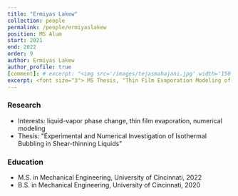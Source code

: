 ```yaml
---
title: "Ermiyas Lakew"
collection: people
permalink: /people/ermiyaslakew
position: MS Alum
start: 2021
end: 2022
order: 9
author: Ermiyas Lakew
author_profile: true
[comment]: # excerpt: "<img src='/images/tejasmahajani.jpg' width='150' height='auto'>"
excerpt: <font size="3"> MS Thesis, "Thin Film Evaporation Modeling of the Microlayer Region in a Dewetting Water Bubble", 2022. Currently R&D engineer at FERNO. </font>
---
```

### Research
* Interests: liquid-vapor phase change, thin film evaporation, numerical modeling
* Thesis: "Experimental and Numerical Investigation of Isothermal Bubbling in Shear-thinning Liquids"

### Education
* M.S. in Mechanical Engineering, University of Cincinnati, 2022
* B.S. in Mechanical Engineering, University of Cincinnati, 2020

